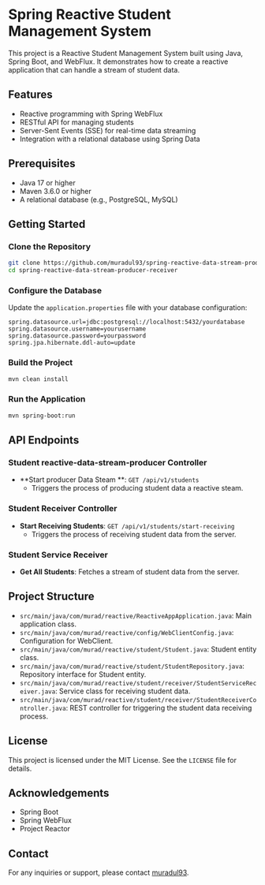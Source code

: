# Spring Reactive Student Management System

This project is a Reactive Student Management System built using Java, Spring Boot, and WebFlux. It demonstrates how to create a reactive application that can handle a stream of student data.

## Features

- Reactive programming with Spring WebFlux
- RESTful API for managing students
- Server-Sent Events (SSE) for real-time data streaming
- Integration with a relational database using Spring Data

## Prerequisites

- Java 17 or higher
- Maven 3.6.0 or higher
- A relational database (e.g., PostgreSQL, MySQL)

## Getting Started

### Clone the Repository

```sh
git clone https://github.com/muradul93/spring-reactive-data-stream-producer-receiver.git
cd spring-reactive-data-stream-producer-receiver
```

### Configure the Database

Update the `application.properties` file with your database configuration:

```properties
spring.datasource.url=jdbc:postgresql://localhost:5432/yourdatabase
spring.datasource.username=yourusername
spring.datasource.password=yourpassword
spring.jpa.hibernate.ddl-auto=update
```

### Build the Project

```sh
mvn clean install
```

### Run the Application

```sh
mvn spring-boot:run
```

## API Endpoints


### Student reactive-data-stream-producer Controller

- **Start producer Data Steam **: `GET /api/v1/students`
  - Triggers the process of producing student data a reactive steam.


### Student Receiver Controller

- **Start Receiving Students**: `GET /api/v1/students/start-receiving`
    - Triggers the process of receiving student data from the server.

### Student Service Receiver

- **Get All Students**: Fetches a stream of student data from the server.

## Project Structure

- `src/main/java/com/murad/reactive/ReactiveAppApplication.java`: Main application class.
- `src/main/java/com/murad/reactive/config/WebClientConfig.java`: Configuration for WebClient.
- `src/main/java/com/murad/reactive/student/Student.java`: Student entity class.
- `src/main/java/com/murad/reactive/student/StudentRepository.java`: Repository interface for Student entity.
- `src/main/java/com/murad/reactive/student/receiver/StudentServiceReceiver.java`: Service class for receiving student data.
- `src/main/java/com/murad/reactive/student/receiver/StudentReceiverController.java`: REST controller for triggering the student data receiving process.

## License

This project is licensed under the MIT License. See the `LICENSE` file for details.

## Acknowledgements

- Spring Boot
- Spring WebFlux
- Project Reactor

## Contact

For any inquiries or support, please contact [muradul93](https://github.com/muradul93).